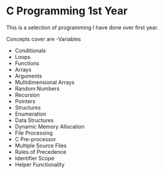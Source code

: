 # C Programming 1st Year

This is a selection of programming I have done over first year.

Concepts cover are
-Variables
- Conditionals
- Loops
- Functions
- Arrays
- Arguments
- Multidimensional Arrays
- Random Numbers
- Recursion
- Pointers
- Structures
- Enumeration
- Data Structures
- Dynamic Memory Allocation
- File Processing
- C Pre-processor
- Multiple Source Files
- Rules of Precedence
- Identifier Scope
- Helper Functionality
